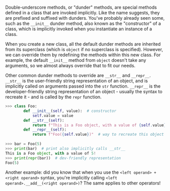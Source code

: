 Double-underscore methods, or "dunder" methods, are special methods defined in a class that are invoked implicitly. Like the name suggests, they are prefixed and suffixed with dunders. You've probably already seen some, such as the `__init__` dunder method, also known as the "constructor" of a class, which is implicitly invoked when you instantiate an instance of a class.

When you create a new class, all the default dunder methods are inherited from its superclass (which is `object` if no superclass is specified). However, we can override them by redefining the methods within this new class. For example, the default `__init__` method from `object` doesn't take any arguments, so we almost always override that to fit our needs.

Other common dunder methods to override are `__str__` and `__repr__`. `__str__` is the user-friendly string representation of an object, and is implicitly called on arguments passed into the `str` function. `__repr__` is the developer-friendly string representation of an object - usually the syntax to recreate it - and is called by the `repr` function.

```py
>>> class Foo:
        def __init__(self, value):  # constructor
            self.value = value
        def __str__(self):
            return f"This is a Foo object, with a value of {self.value}!"  # string representation
        def __repr__(self):
            return f"Foo({self.value})"  # way to recreate this object
            
>>> bar = Foo(5)
>>> print(bar)  # print also implicitly calls __str__
This is a Foo object, with a value of 5!
>>> print(repr(bar))  # dev-friendly representation
Foo(5)
```

Another example: did you know that when you use the `<left operand> + <right operand>` syntax, you're implicitly calling `<left operand>.__add__(<right operand>)`? The same applies to other operators!
